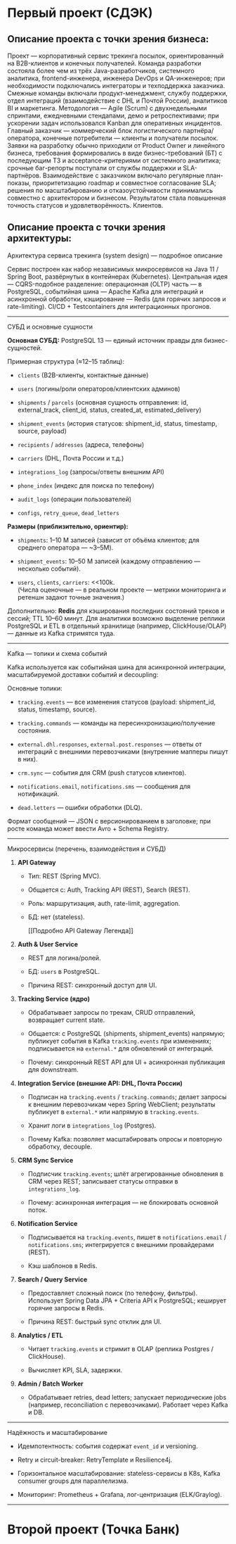 # Первый проект (СДЭК)

## Описание проекта с точки зрения бизнеса:

Проект — корпоративный сервис трекинга посылок, ориентированный на B2B-клиентов и конечных получателей. Команда разработки состояла более чем из трёх Java-разработчиков, системного аналитика, frontend-инженера, инженера DevOps и QA-инженеров; при необходимости подключались интеграторы и техподдержка заказчика. Смежные команды включали продукт-менеджмент, службу поддержки, отдел интеграций (взаимодействие с DHL и Почтой России), аналитиков BI и маркетинга. Методология — Agile (Scrum) с двухнедельными спринтами, ежедневными стендапами, демо и ретроспективами; при ускорении задач использовался Kanban для оперативных инцидентов. Главный заказчик — коммерческий блок логистического партнёра/оператора, конечные потребители — клиенты и получатели посылок. Заявки на разработку обычно приходили от Product Owner и линейного бизнеса, требования формировались в виде бизнес-требований (БТ) с последующим ТЗ и acceptance-критериями от системного аналитика; срочные баг-репорты поступали от службы поддержки и SLA-партнёров. Взаимодействие с заказчиком включало регулярные план-показы, приоритетизацию roadmap и совместное согласование SLA; решения по масштабированию и отказоустойчивости принимались совместно с архитектором и бизнесом. Результатом стала повышенная точность статусов и удовлетворённость. Клиентов.

## Описание проекта с точки зрения архитектуры:

Архитектура сервиса трекинга (system design) — подробное описание

Сервис построен как набор независимых микросервисов на Java 11 / Spring Boot, развёрнутых в контейнерах (Kubernetes). Центральная идея — CQRS-подобное разделение: операционная (OLTP) часть — в PostgreSQL, событийная шина — Apache Kafka для интеграций и асинхронной обработки, кэширование — Redis (для горячих запросов и rate-limiting). CI/CD + Testcontainers для интеграционных прогонов.

---

СУБД и основные сущности

**Основная СУБД:** PostgreSQL 13 — единый источник правды для бизнес-сущностей.

Примерная структура (≈12–15 таблиц):

- `clients` (B2B-клиенты, контактные данные)
    
- `users` (логины/роли операторов/клиентских админов)
    
- `shipments` / `parcels` (основная сущность отправления: id, external_track, client_id, status, created_at, estimated_delivery)
    
- `shipment_events` (история статусов: shipment_id, status, timestamp, source, payload)
    
- `recipients` / `addresses` (адреса, телефоны)
    
- `carriers` (DHL, Почта России и т.д.)
    
- `integrations_log` (запросы/ответы внешним API)
    
- `phone_index` (индекс для поиска по телефону)
    
- `audit_logs` (операции пользователей)
    
- `configs`, `retry_queue`, `dead_letters`
    

**Размеры (приблизительно, ориентир):**

- `shipments`: 1–10 M записей (зависит от объёма клиентов; для среднего оператора — ~3–5M).
    
- `shipment_events`: 10–50 M записей (каждому отправлению — несколько событий).
    
- `users`, `clients`, `carriers`: <<100k.  
    (Числа оценочные — в реальном проекте — метрики мониторинга и ретеншн задают точные значения.)
    

Дополнительно: **Redis** для кэширования последних состояний треков и сессий; TTL 10–60 минут. Для аналитики возможно выделение реплики PostgreSQL и ETL в отдельный хранилище (например, ClickHouse/OLAP) — данные из Kafka стримятся туда.

---

Kafka — топики и схема событий

Kafka используется как событийная шина для асинхронной интеграции, масштабируемой доставки событий и decoupling:

Основные топики:

- `tracking.events` — все изменения статусов (payload: shipment_id, status, timestamp, source).
    
- `tracking.commands` — команды на пересинхронизацию/получение состояния.
    
- `external.dhl.responses`, `external.post.responses` — ответы от интеграций с внешними перевозчиками (внутренние мапперы пишут в них).
    
- `crm.sync` — события для CRM (push статусов клиентов).
    
- `notifications.email`, `notifications.sms` — сообщения для нотификаций.
    
- `dead.letters` — ошибки обработки (DLQ).
    

Формат сообщений — JSON с версионированием в заголовке; при росте команда может ввести Avro + Schema Registry.

---

Микросервисы (перечень, взаимодействия и СУБД)

1. **API Gateway**
    
    - Тип: REST (Spring MVC).
        
    - Общается с: Auth, Tracking API (REST), Search (REST).
        
    - Роль: маршрутизация, auth, rate-limit, aggregation.
        
    - БД: нет (stateless).
      
      [[Подробно API Gateway Легенда]]
    
2. **Auth & User Service**
    
    - REST для логина/ролей.
        
    - БД: `users` в PostgreSQL.
        
    - Причина REST: синхронный доступ для UI.
        
3. **Tracking Service (ядро)**
    
    - Обрабатывает запросы по трекам, CRUD отправлений, возвращает current state.
        
    - Общается: с PostgreSQL (shipments, shipment_events) напрямую; публикует события в Kafka `tracking.events` при изменениях; подписывается на `external.*` для обновлений от интеграций.
        
    - Почему: синхронный REST API для UI + асинхронная публикация для downstream.
        
4. **Integration Service (внешние API: DHL, Почта России)**
    
    - Подписан на `tracking.events` / `tracking.commands`; делает запросы к внешним перевозчикам через Spring WebClient; результаты публикует в `external.*` или напрямую в `tracking.events`.
        
    - Хранит логи в `integrations_log` (Postgres).
        
    - Почему Kafka: позволяет масштабировать опросы и повторную обработку, decouple.
        
5. **CRM Sync Service**
    
    - Подписчик `tracking.events`; шлёт агрегированные обновления в CRM через REST; записывает статусы отправки в `integrations_log`.
        
    - Почему: асинхронная интеграция — не блокировать основной поток.
        
6. **Notification Service**
    
    - Подписывается на `tracking.events`, пишет в `notifications.email` / `notifications.sms`; интегрируется с внешними провайдерами (REST).
        
    - Кэш шаблонов в Redis.
        
7. **Search / Query Service**
    
    - Предоставляет сложный поиск (по телефону, фильтры). Использует Spring Data JPA + Criteria API к PostgreSQL; кеширует горячие запросы в Redis.
        
    - Причина REST: быстрый sync отклик для UI.
        
8. **Analytics / ETL**
    
    - Читает `tracking.events` и стримит в OLAP (реплика Postgres / ClickHouse).
        
    - Вычисляет KPI, SLA, задержки.
        
9. **Admin / Batch Worker**
    
    - Обрабатывает retries, dead letters; запускает периодические jobs (например, reconciliation с перевозчиками). Работает через Kafka и DB.
        

---

Надёжность и масштабирование

- Идемпотентность: события содержат `event_id` и versioning.
    
- Retry и circuit-breaker: RetryTemplate и Resilience4j.
    
- Горизонтальное масштабирование: stateless-сервисы в K8s, Kafka consumer groups для параллелизма.
    
- Мониторинг: Prometheus + Grafana, лог-центризация (ELK/Graylog).
    

---





# Второй проект (Точка Банк)
